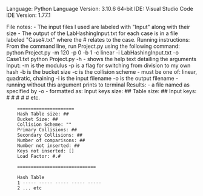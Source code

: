Language: Python
Language Version: 3.10.6 64-bit
IDE: Visual Studio Code
IDE Version: 1.77.1

File notes:
	- The input files I used are labeled with "Input" along with their size
	- The output of the LabHashingInput.txt for each case is in a file labeled "Case#.txt" where the # relates to the case.
Running instructions:
	From the command line, run Project.py using the following command:
		python Project.py -m 120 -p 0 -b 1 -c linear -i LabHashingInput.txt -o Case1.txt
		python Project.py -h
			- shows the help text detailing the arguments
Input:
	-m is the modulus
	-p is a flag for switching from division to my own hash
	-b is the bucket size
	-c is the collision scheme
		- must be one of: linear, quadratic, chaining
	-i is the input filename
	-o is the output filename
		- running without this argument prints to terminal
Results: 
	- a file named as specified by -o
		- formatted as:
		Input keys size: ##
		Table size: ##
		Input keys:
		# # # # #
		etc.
		
		=====================
		Hash Table size: ##
		Bucket Size: ##
		Collision Scheme: ""
		Primary Collisions: ##
		Secondary Collisions: ##
		Number of comparisons: ##
		Number not inserted: ##
		Keys not inserted: []
		Load Factor: #.#
		
		============================= 

		Hash Table
		1 ----- ----- ----- ----- -----
		2 ... etc